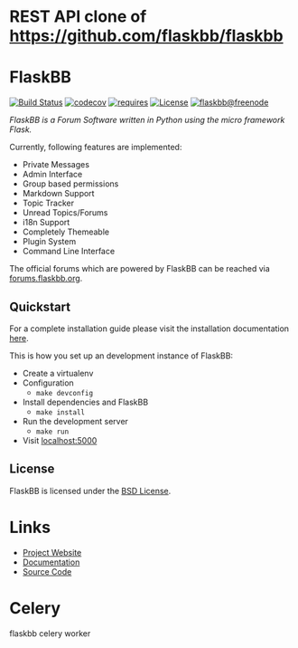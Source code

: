 # REST API clone of https://github.com/flaskbb/flaskbb

# FlaskBB

[![Build Status](https://dev.azure.com/flaskbb/flaskbb/_apis/build/status/flaskbb.flaskbb?branchName=master)](https://dev.azure.com/flaskbb/flaskbb/_build/latest?definitionId=1&branchName=master)
[![codecov](https://codecov.io/gh/flaskbb/flaskbb/branch/master/graph/badge.svg)](https://codecov.io/gh/flaskbb/flaskbb)
[![requires](https://requires.io/github/flaskbb/flaskbb/requirements.svg?branch=master)](https://requires.io/github/flaskbb/flaskbb/requirements/?branch=master)
[![License](https://img.shields.io/badge/license-BSD-blue.svg)](https://flaskbb.org)
[![flaskbb@freenode](https://img.shields.io/badge/irc.freenode.net-%23flaskbb-blue.svg)](https://webchat.freenode.net/?channels=flaskbb)

_FlaskBB is a Forum Software written in Python using the micro framework Flask._

Currently, following features are implemented:

- Private Messages
- Admin Interface
- Group based permissions
- Markdown Support
- Topic Tracker
- Unread Topics/Forums
- i18n Support
- Completely Themeable
- Plugin System
- Command Line Interface

The official forums which are powered by FlaskBB can be reached via
[forums.flaskbb.org](https://forums.flaskbb.org).

## Quickstart

For a complete installation guide please visit the installation documentation
[here](https://flaskbb.readthedocs.org/en/latest/installation.html).

This is how you set up an development instance of FlaskBB:

- Create a virtualenv
- Configuration
  - `make devconfig`
- Install dependencies and FlaskBB
  - `make install`
- Run the development server
  - `make run`
- Visit [localhost:5000](http://localhost:5000)

## License

FlaskBB is licensed under the [BSD License](https://github.com/flaskbb/flaskbb/blob/master/LICENSE).

# Links

- [Project Website](https://flaskbb.org)
- [Documentation](https://flaskbb.readthedocs.io)
- [Source Code](https://github.com/flaskbb/flaskbb)

# Celery

flaskbb celery worker

